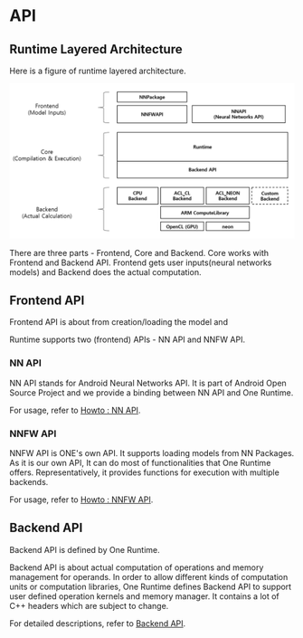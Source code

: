 # API

## Runtime Layered Architecture

Here is a figure of runtime layered architecture.

![Layered Architecture](api-layered-arch.png)

There are three parts - Frontend, Core and Backend. Core works with Frontend and Backend API. Frontend gets user inputs(neural networks models) and Backend does the actual computation.

## Frontend API

Frontend API is about from creation/loading the model and

Runtime supports two (frontend) APIs - NN API and NNFW API.

### NN API

NN API stands for Android Neural Networks API. It is part of Android Open Source Project and we provide a binding between NN API and One Runtime.

For usage, refer to [Howto : NN API](../howto/how-to-use-nnapi-binding.md).

### NNFW API

NNFW API is ONE's own API. It supports loading models from NN Packages. As it is our own API, It can do most of functionalities that One Runtime offers. Representatively, it provides functions for execution with multiple backends.

For usage, refer to [Howto : NNFW API](../howto/how-to-use-nnfw-api.md).

## Backend API

Backend API is defined by One Runtime.

Backend API is about actual computation of operations and memory management for operands. In order to allow different kinds of computation units or computation libraries, One Runtime defines Backend API to support user defined operation kernels and memory manager. It contains a lot of C++ headers which are subject to change.

For detailed descriptions, refer to [Backend API](../runtime/backend-api.md).
